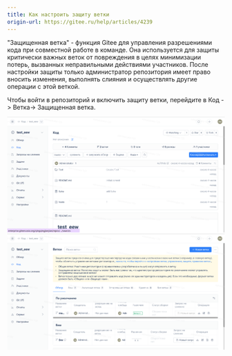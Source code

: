 ```yaml
---
title: Как настроить защиту ветки
origin-url: https://gitee.ru/help/articles/4239
---
```


"Защищенная ветка" - функция Gitee для управления разрешениями кода при совместной работе в команде. Она используется для защиты критически важных веток от повреждения в целях минимизации потерь, вызванных неправильными действиями участников. После настройки защиты только администратор репозитория имеет право вносить изменения, выполнять слияния и осуществлять другие операции с этой веткой.

Чтобы войти в репозиторий и включить защиту ветки, перейдите в Код -> Ветка-> Защищенная ветка.

![Описание изображения](../../../../../assets/image143.png)
![Описание изображения](../../../../../assets/image144.png)